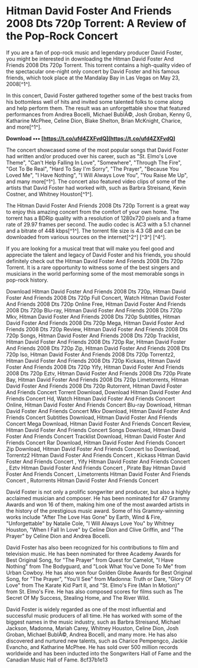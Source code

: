 
 
# Hitman David Foster And Friends 2008 Dts 720p Torrent: A Review of the Pop-Rock Concert
  
If you are a fan of pop-rock music and legendary producer David Foster, you might be interested in downloading the Hitman David Foster And Friends 2008 Dts 720p Torrent. This torrent contains a high-quality video of the spectacular one-night only concert by David Foster and his famous friends, which took place at the Mandalay Bay in Las Vegas on May 23, 2008[^1^].
  
In this concert, David Foster gathered together some of the best tracks from his bottomless well of hits and invited some talented folks to come along and help perform them. The result was an unforgettable show that featured performances from Andrea Bocelli, Michael BublÃ©, Josh Groban, Kenny G, Katharine McPhee, Celine Dion, Blake Shelton, Brian McKnight, Charice, and more[^1^].
 
**Download ••• [https://t.co/ufd4ZXFvdQ](https://t.co/ufd4ZXFvdQ)**


  
The concert showcased some of the most popular songs that David Foster had written and/or produced over his career, such as "St. Elmo's Love Theme", "Can't Help Falling In Love", "Somewhere", "Through The Fire", "Got To Be Real", "Hard To Say I'm Sorry", "The Prayer", "Because You Loved Me", "I Have Nothing", "I Will Always Love You", "You Raise Me Up", and many more[^1^]. The concert also featured video clips of some of the artists that David Foster had worked with, such as Barbra Streisand, Kevin Costner, and Whitney Houston[^1^].
  
The Hitman David Foster And Friends 2008 Dts 720p Torrent is a great way to enjoy this amazing concert from the comfort of your own home. The torrent has a BDRip quality with a resolution of 1280x720 pixels and a frame rate of 29.97 frames per second. The audio codec is AC3 with a 5.1 channel and a bitrate of 448 kbps[^1^]. The torrent file size is 4.3 GB and can be downloaded from various sources on the internet[^2^] [^3^] [^4^].
  
If you are looking for a musical treat that will make you feel good and appreciate the talent and legacy of David Foster and his friends, you should definitely check out the Hitman David Foster And Friends 2008 Dts 720p Torrent. It is a rare opportunity to witness some of the best singers and musicians in the world performing some of the most memorable songs in pop-rock history.
 
Download Hitman David Foster And Friends 2008 Dts 720p,  Hitman David Foster And Friends 2008 Dts 720p Full Concert,  Watch Hitman David Foster And Friends 2008 Dts 720p Online Free,  Hitman David Foster And Friends 2008 Dts 720p Blu-ray,  Hitman David Foster And Friends 2008 Dts 720p Mkv,  Hitman David Foster And Friends 2008 Dts 720p Subtitles,  Hitman David Foster And Friends 2008 Dts 720p Mega,  Hitman David Foster And Friends 2008 Dts 720p Review,  Hitman David Foster And Friends 2008 Dts 720p Songs,  Hitman David Foster And Friends 2008 Dts 720p Tracklist,  Hitman David Foster And Friends 2008 Dts 720p Rar,  Hitman David Foster And Friends 2008 Dts 720p Zip,  Hitman David Foster And Friends 2008 Dts 720p Iso,  Hitman David Foster And Friends 2008 Dts 720p Torrentz2,  Hitman David Foster And Friends 2008 Dts 720p Kickass,  Hitman David Foster And Friends 2008 Dts 720p Yify,  Hitman David Foster And Friends 2008 Dts 720p Eztv,  Hitman David Foster And Friends 2008 Dts 720p Pirate Bay,  Hitman David Foster And Friends 2008 Dts 720p Limetorrents,  Hitman David Foster And Friends 2008 Dts 720p Rutorrent,  Hitman David Foster And Friends Concert Torrent Download,  Download Hitman David Foster And Friends Concert Hd,  Watch Hitman David Foster And Friends Concert Online,  Hitman David Foster And Friends Concert Blu-ray Download,  Hitman David Foster And Friends Concert Mkv Download,  Hitman David Foster And Friends Concert Subtitles Download,  Hitman David Foster And Friends Concert Mega Download,  Hitman David Foster And Friends Concert Review,  Hitman David Foster And Friends Concert Songs Download,  Hitman David Foster And Friends Concert Tracklist Download,  Hitman David Foster And Friends Concert Rar Download,  Hitman David Foster And Friends Concert Zip Download,  Hitman David Foster And Friends Concert Iso Download,  Torrentz2 Hitman David Foster And Friends Concert ,  Kickass Hitman David Foster And Friends Concert ,  Yify Hitman David Foster And Friends Concert ,  Eztv Hitman David Foster And Friends Concert ,  Pirate Bay Hitman David Foster And Friends Concert ,  Limetorrents Hitman David Foster And Friends Concert ,  Rutorrents Hitman David Foster And Friends Concert
  
David Foster is not only a prolific songwriter and producer, but also a highly acclaimed musician and composer. He has been nominated for 47 Grammy Awards and won 16 of them, making him one of the most awarded artists in the history of the prestigious music award. Some of his Grammy-winning works include "After The Love Has Gone" by Earth, Wind & Fire, "Unforgettable" by Natalie Cole, "I Will Always Love You" by Whitney Houston, "When I Fall In Love" by Celine Dion and Clive Griffin, and "The Prayer" by Celine Dion and Andrea Bocelli.
  
David Foster has also been recognized for his contributions to film and television music. He has been nominated for three Academy Awards for Best Original Song, for "The Prayer" from Quest for Camelot, "I Have Nothing" from The Bodyguard, and "Look What You've Done To Me" from Urban Cowboy. He has also won four Golden Globe Awards for Best Original Song, for "The Prayer", "You'll See" from Madonna: Truth or Dare, "Glory Of Love" from The Karate Kid Part II, and "St. Elmo's Fire (Man In Motion)" from St. Elmo's Fire. He has also composed scores for films such as The Secret Of My Success, Stealing Home, and The River Wild.
  
David Foster is widely regarded as one of the most influential and successful music producers of all time. He has worked with some of the biggest names in the music industry, such as Barbra Streisand, Michael Jackson, Madonna, Mariah Carey, Whitney Houston, Celine Dion, Josh Groban, Michael BublÃ©, Andrea Bocelli, and many more. He has also discovered and nurtured new talents, such as Charice Pempengco, Jackie Evancho, and Katharine McPhee. He has sold over 500 million records worldwide and has been inducted into the Songwriters Hall of Fame and the Canadian Music Hall of Fame.
 8cf37b1e13
 
